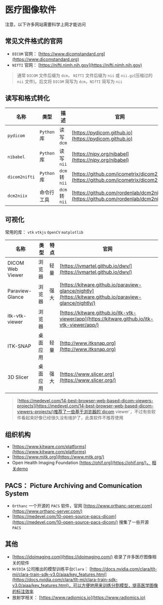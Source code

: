# 医疗图像软件

注意，以下许多网站需要科学上网才能访问

## 常见文件格式的官网

- `DICOM` 官网： [https://www.dicomstandard.org](https://www.dicomstandard.org)
- `NIfTI` 官网： [https://nifti.nimh.nih.gov](https://nifti.nimh.nih.gov)

> 通常 `DICOM` 文件后缀为 `dcm`， `NIfTI` 文件后缀为 `nii` 或 `nii.gz`(压缩过的 `nii` 文件)。后文将 `DICOM` 简写为 `dcm`，`NIfTI` 简写为 `nii`

## 读写和格式转化

|名称         |类型           | 描述                | 官网      |
|--           | --            |--                         |--|
|`pydicom`    | `Python` 库   | 读写 `dcm`         | [https://pydicom.github.io](https://pydicom.github.io)
|`nibabel`    | `Python` 库   | 读写 `nii`          | [https://nipy.org/nibabel](https://nipy.org/nibabel)
|`dicom2nifti`| `Python` 库   | `dcm` 转 `nii` | [https://github.com/icometrix/dicom2nifti](https://github.com/icometrix/dicom2nifti)
| `dcm2niix` | 命令行工具 | `dcm` 转 `nii`| [https://github.com/rordenlab/dcm2niix](https://github.com/rordenlab/dcm2niix)

## 可视化

常用的库： `vtk` `vtkjs` `OpenCV` `matplotlib`

|名称              |类型           | 特点                | 官网      |
|--                | --            |--                         |--|
|DICOM Web Viewer | 浏览器 | 轻量 |[https://ivmartel.github.io/dwv/](https://ivmartel.github.io/dwv/)
|Paraview-Glance | 浏览器 | 强大 | [https://kitware.github.io/paraview-glance/nightly](https://kitware.github.io/paraview-glance/nightly/)
| itk-vtk-viewer | 浏览器 | |[https://kitware.github.io/itk-vtk-viewer/app](https://kitware.github.io/itk-vtk-viewer/app/)
| ITK-SNAP | 桌面应用 | 轻量 | [http://www.itksnap.org](http://www.itksnap.org)
| 3D Slicer | 桌面应用 | 强大 | [https://www.slicer.org](https://www.slicer.org/)

> [https://medevel.com/14-best-browser-web-based-dicom-viewers-projects](https://medevel.com/14-best-browser-web-based-dicom-viewers-projects/)推荐了一些基于浏览器的`dicom viewer`，不过有些软件看起来好像已经很久没有维护了，此类软件不推荐使用 

## 组织机构

- [https://www.kitware.com/platforms](https://www.kitware.com/platforms)
- [https://www.mitk.org](https://www.mitk.org/)
- Open Health Imaging Foundation [https://ohif.org](https://ohif.org/)， [相关demo](https://viewer.ohif.org/)

## PACS： Picture Archiving and Comunication System

- `Orthanc` 一个开源的 `PACS` 软件，官网 [https://www.orthanc-server.com](https://www.orthanc-server.com/)
- [https://medevel.com/10-open-source-pacs-dicom](https://medevel.com/10-open-source-pacs-dicom/) 搜集了一些开源 `PACS`

## 其他

- [https://idoimaging.com](https://idoimaging.com/) 收录了许多医疗图像相关的软件 
- `NVIDIA` 公司推出的模型训练平台`Clara`： [https://docs.nvidia.com/clara/tlt-mi/clara-train-sdk-v3.0/aiaa/key_features.html](https://docs.nvidia.com/clara/tlt-mi/clara-train-sdk-v3.0/aiaa/key_features.html)，可以方便地用来训练分割模型，提高医学图像的标注效率 
- 放射学相关： [https://www.radiomics.io](https://www.radiomics.io)
